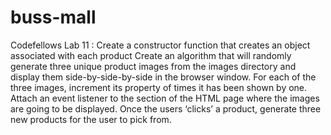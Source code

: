 # buss-mall
Codefellows Lab 11 : Create a constructor function that creates an object associated with each product  Create an algorithm that will randomly generate three unique product images from the images directory and display them side-by-side-by-side in the browser window.  For each of the three images, increment its property of times it has been shown by one.  Attach an event listener to the section of the HTML page where the images are going to be displayed.  Once the users ‘clicks’ a product, generate three new products for the user to pick from.
